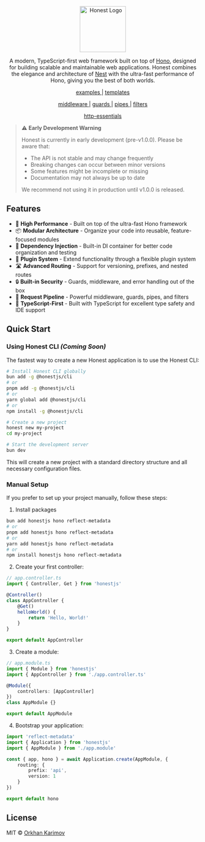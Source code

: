 <p align="center">
  <a href="https://github.com/honestjs/" target="blank"><img src="https://avatars.githubusercontent.com/u/197956909" width="120" alt="Honest Logo" /></a>
</p>

<p align="center">
A modern, TypeScript-first web framework built on top of <a href="https://hono.dev/" target="blank">Hono</a>, designed for building scalable and
maintainable web applications. Honest combines the elegance and architecture of <a href="https://nestjs.com/" target="blank">Nest</a> with the
ultra-fast performance of Hono, giving you the best of both worlds.
</p>

<p align="center">
	<a href="https://github.com/honestjs/examples">
		<u>examples</u>
	</a>
	|
	<a href="https://github.com/honestjs/templates">
		<u>templates</u>
	</a>
</p>

<p align="center">
	<a href="https://github.com/honestjs/middleware">
		<u>middleware</u>
	</a>
	|
	<a href="https://github.com/honestjs/guards">
		<u>guards</u>
	</a>
	|
	<a href="https://github.com/honestjs/pipes">
		<u>pipes</u>
	</a>
	|
	<a href="https://github.com/honestjs/filters">
		<u>filters</u>
	</a>
</p>

<p align="center">
	<a href="https://github.com/honestjs/http-essentials">
		<u>http-essentials</u>
	</a>
</p>

> ⚠️ **Early Development Warning**
>
> Honest is currently in early development (pre-v1.0.0). Please be aware that:
>
> - The API is not stable and may change frequently
> - Breaking changes can occur between minor versions
> - Some features might be incomplete or missing
> - Documentation may not always be up to date
>
> We recommend not using it in production until v1.0.0 is released.

## Features

- 🚀 **High Performance** - Built on top of the ultra-fast Hono framework
- 📦 **Modular Architecture** - Organize your code into reusable, feature-focused modules
- 💉 **Dependency Injection** - Built-in DI container for better code organization and testing
- 🔌 **Plugin System** - Extend functionality through a flexible plugin system
- 🛣️ **Advanced Routing** - Support for versioning, prefixes, and nested routes
- 🔒 **Built-in Security** - Guards, middleware, and error handling out of the box
- 🔄 **Request Pipeline** - Powerful middleware, guards, pipes, and filters
- 📝 **TypeScript-First** - Built with TypeScript for excellent type safety and IDE support

## Quick Start

### Using Honest CLI _(Coming Soon)_

The fastest way to create a new Honest application is to use the Honest CLI:

```bash
# Install Honest CLI globally
bun add -g @honestjs/cli
# or
pnpm add -g @honestjs/cli
# or
yarn global add @honestjs/cli
# or
npm install -g @honestjs/cli

# Create a new project
honest new my-project
cd my-project

# Start the development server
bun dev
```

This will create a new project with a standard directory structure and all necessary configuration files.

### Manual Setup

If you prefer to set up your project manually, follow these steps:

1. Install packages

```bash
bun add honestjs hono reflect-metadata
# or
pnpm add honestjs hono reflect-metadata
# or
yarn add honestjs hono reflect-metadata
# or
npm install honestjs hono reflect-metadata
```

2. Create your first controller:

```typescript
// app.controller.ts
import { Controller, Get } from 'honestjs'

@Controller()
class AppController {
	@Get()
	helloWorld() {
		return 'Hello, World!'
	}
}

export default AppController
```

3. Create a module:

```typescript
// app.module.ts
import { Module } from 'honestjs'
import { AppController } from './app.controller.ts'

@Module({
	controllers: [AppController]
})
class AppModule {}

export default AppModule
```

4. Bootstrap your application:

```typescript
import 'reflect-metadata'
import { Application } from 'honestjs'
import { AppModule } from './app.module'

const { app, hono } = await Application.create(AppModule, {
	routing: {
		prefix: 'api',
		version: 1
	}
})

export default hono
```

## License

MIT © [Orkhan Karimov](https://github.com/kerimovok)

